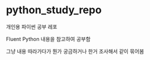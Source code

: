 # python_study_repo

개인용 파이썬 공부 레포

Fluent Python 내용을 참고하여 공부함

그냥 내용 따라가다가 뭔가 궁금하거나 한거 조사해서 같이 묶어봄
